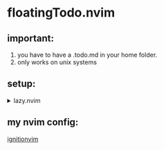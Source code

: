 # floatingTodo.nvim

## important:
1. you have to have a .todo.md in your home folder.
1. only works on unix systems

## setup:

<details>
<summary>lazy.nvim</summary>

<br>
```lua

{
    "TiWo2012/floatingTodo.nvim",
    config = function()
        require("floatingTodo").setup()
    end,
}```
</details>

## my nvim config:
[ignitionvim](https://github.com/TiWo2012/ignitionvim)
